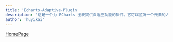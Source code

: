 ```yaml
---
title: 'Echarts-Adaptive-Plugin'
description: '这是一个为 ECharts 图表提供自适应功能的插件。它可以监听一个元素的大小变化，并自动调整 ECharts 图表的大小，以确保图表在不同设备和屏幕尺寸下都能正常显示。'
author: 'huyikai'
---
```


[HomePage](https://huyikai.github.io/echarts-adaptive-plugin/)
